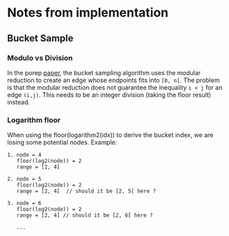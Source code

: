 # Notes from implementation

## Bucket Sample

### Modulo vs Division

In the porep [paper](https://web.stanford.edu/~bfisch/porep_short.pdf), the
bucket sampling algorithm uses the modular reduction to create an edge whose
endpoints fits into `[0, n[`. The problem is that the modular reduction does not
guarantee the inequality `i < j` for an edge `(i,j)`.
This needs to be an integer division (taking the floor result) instead.

### Logarithm floor

When using the floor(logarithm2(idx)) to derive the bucket index, we are losing
some potential nodes. Example:
```
1. node = 4
   floor(log2(node)) = 2
   range = [2, 4[

2. node = 5
   floor(log2(node)) = 2
   range = [2, 4[  // should it be [2, 5[ here ?

3. node = 6 
   floor(log2(node)) = 2
   range = [2, 4] // should it be [2, 6[ here ?

   ... 
```

